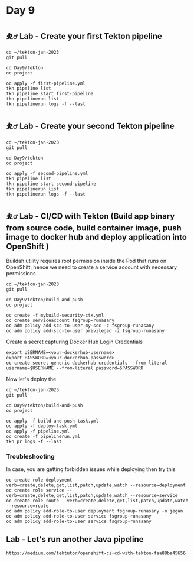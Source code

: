 # Day 9

## ⛹️‍♂️ Lab - Create your first Tekton pipeline
```
cd ~/tekton-jan-2023
git pull

cd Day9/tekton
oc project

oc apply -f first-pipeline.yml
tkn pipeline list
tkn pipeline start first-pipeline
tkn pipelinerun list
tkn pipelinerun logs -f --last
```

## ⛹️‍♂️ Lab - Create your second Tekton pipeline
```
cd ~/tekton-jan-2023
git pull

cd Day9/tekton
oc project

oc apply -f second-pipeline.yml
tkn pipeline list
tkn pipeline start second-pipeline
tkn pipelinerun list
tkn pipelinerun logs -f --last
```


## ⛹️‍♂️ Lab - CI/CD with Tekton (Build app binary from source code, build container image, push image to docker hub and deploy application into OpenShift )

Buildah utility requires root permission inside the Pod that runs on OpenShift, hence we need to create a service account with necessary permissions
```
cd ~/tekton-jan-2023
git pull

cd Day9/tekton/build-and-push
oc project

oc create -f mybuild-security-ctx.yml
oc create serviceaccount fsgroup-runasany
oc adm policy add-scc-to-user my-scc -z fsgroup-runasany
oc adm policy add-scc-to-user privileged -z fsgroup-runasany
```

Create a secret capturing Docker Hub Login Credentials
```
export USERNAME=<your-dockerhub-username>
export PASSWORD=<your-dockerhub-password>
oc create secret generic dockerhub-credentials --from-literal username=$USERNAME --from-literal password=$PASSWORD
```

Now let's deploy the 
```
cd ~/tekton-jan-2023
git pull

cd Day9/tekton/build-and-push
oc project

oc apply -f build-and-push-task.yml
oc apply -f deploy-task.yml
oc apply -f pipeline.yml
oc create -f pipelinerun.yml
tkn pr logs -f --last
```

### Troubleshooting
In case, you are getting forbidden issues while deploying then try this
```
oc create role deployment --verb=create,delete,get,list,patch,update,watch --resource=deployment
oc create role service --verb=create,delete,get,list,patch,update,watch --resource=service
oc create role route --verb=create,delete,get,list,patch,update,watch --resource=route
oc adm policy add-role-to-user deployment fsgroup-runasany -n jegan
oc adm policy add-role-to-user service fsgroup-runasany
oc adm policy add-role-to-user service fsgroup-runasany
```


## Lab - Let's run another Java pipeline
```
https://medium.com/tektutor/openshift-ci-cd-with-tekton-faa88ba45656
```
